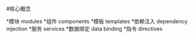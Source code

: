 #核心概念

*模块 modules
*组件 components
*模板 templates
*依赖注入 dependency injection
*服务 services
*数据绑定 data binding
*指令 directives
